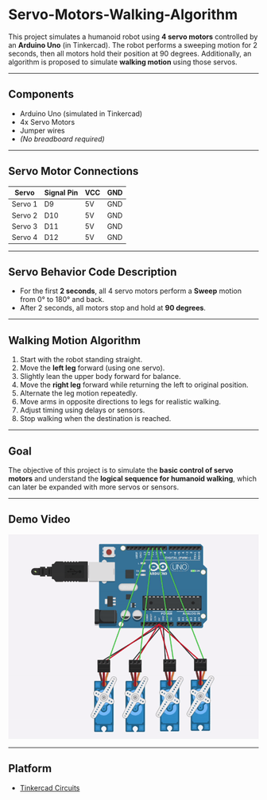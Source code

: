 # Servo-Motors-Walking-Algorithm


This project simulates a humanoid robot using **4 servo motors** controlled by an **Arduino Uno** (in Tinkercad). The robot performs a sweeping motion for 2 seconds, then all motors hold their position at 90 degrees. Additionally, an algorithm is proposed to simulate **walking motion** using those servos.

---

## Components

- Arduino Uno (simulated in Tinkercad)
- 4x Servo Motors
- Jumper wires
- *(No breadboard required)*

---

## Servo Motor Connections

| Servo         | Signal Pin | VCC  | GND  |
|---------------|------------|------|------|
| Servo 1       | D9         | 5V   | GND  |
| Servo 2       | D10        | 5V   | GND  |
| Servo 3       | D11        | 5V   | GND  |
| Servo 4       | D12        | 5V   | GND  |

---

## Servo Behavior Code Description

- For the first **2 seconds**, all 4 servo motors perform a **Sweep** motion from 0° to 180° and back.
- After 2 seconds, all motors stop and hold at **90 degrees**.

---

## Walking Motion Algorithm
1. Start with the robot standing straight.
2. Move the **left leg** forward (using one servo).
3. Slightly lean the upper body forward for balance.
4. Move the **right leg** forward while returning the left to original position.
5. Alternate the leg motion repeatedly.
6. Move arms in opposite directions to legs for realistic walking.
7. Adjust timing using delays or sensors.
8. Stop walking when the destination is reached.

---

## Goal

The objective of this project is to simulate the **basic control of servo motors** and understand the **logical sequence for humanoid walking**, which can later be expanded with more servos or sensors.

---
 ## Demo Video
![Demo](4Servo-g.gif)


---
## Platform

- [Tinkercad Circuits](https://www.tinkercad.com/)
